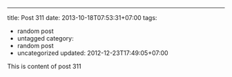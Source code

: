 ---
title: Post 311
date: 2013-10-18T07:53:31+07:00
tags:
  - random post
  - untagged
category:
  - random post
  - uncategorized
updated: 2012-12-23T17:49:05+07:00

This is content of post 311